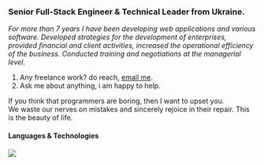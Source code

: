 ### Senior Full-Stack Engineer & Technical Leader from Ukraine.

*For more than 7 years I have been developing web applications and various software. Developed strategies for the development of enterprises, provided financial and client activities, increased the operational efficiency of the business. Conducted training and negotiations at the managerial level.*

1. Any freelance work? do reach, [email me](mailto:leroy.wagner20@gmail.com).
2. Ask me about anything, i am happy to help.

If you think that programmers are boring, then I want to upset you.<br>We waste our nerves on mistakes and sincerely rejoice in their repair. This is the beauty of life.

#### Languages & Technologies
<img src="https://user-images.githubusercontent.com/106757584/211222714-0e40d1e4-7e61-400c-9353-71bf7fca11ab.svg">
